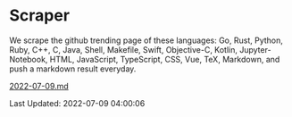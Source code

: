 # Scraper

We scrape the github trending page of these languages: Go, Rust, Python, Ruby, C++, C, Java, Shell, Makefile, Swift, Objective-C, Kotlin, Jupyter-Notebook, HTML, JavaScript, TypeScript, CSS, Vue, TeX, Markdown, and push a markdown result everyday.

[2022-07-09.md](https://github.com/yangwenmai/github-trending-backup/blob/master/2022-07-09.md)

Last Updated: 2022-07-09 04:00:06